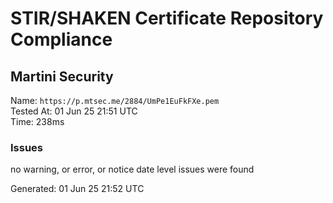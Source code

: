 # STIR/SHAKEN Certificate Repository Compliance

## Martini Security

Name: `https://p.mtsec.me/2884/UmPe1EuFkFXe.pem`\
Tested At: 01 Jun 25 21:51 UTC\
Time: 238ms

### Issues

no warning, or error, or notice date level issues were found

Generated: 01 Jun 25 21:52 UTC